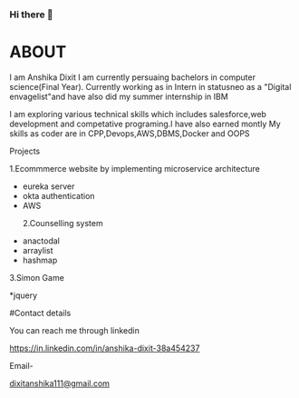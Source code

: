 ### Hi there 👋

# ABOUT
I am Anshika Dixit I am currently persuaing bachelors in computer science(Final Year). Currently working as in Intern in statusneo as a "Digital envagelist"and have also did my summer internship in IBM


I am exploring various technical skills which includes salesforce,web development and competative programing.I have also earned montly 
My skills as coder are in CPP,Devops,AWS,DBMS,Docker and OOPS 


Projects 


1.Ecommmerce website by implementing microservice architecture


<ul>
<li>eureka server</li>
<li>okta authentication</li>
<li>AWS</li>


2.Counselling system


<li>anactodal</li>
<li>arraylist</li>
<li>hashmap</li>
</ul>


3.Simon Game 


*jquery


#Contact details


You can reach me through linkedin 

https://in.linkedin.com/in/anshika-dixit-38a454237


Email-

dixitanshika111@gmail.com



